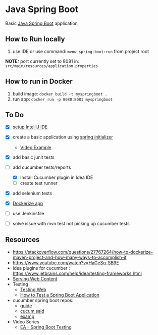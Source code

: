 # Java Spring Boot

Basic [Java Spring Boot](https://spring.io/projects/spring-boot) application

## How to Run locally

1. use IDE or use command: ```mvnw spring-boot:run``` from project root

**NOTE:** port currently set to 8081 in: ```src/main/resources/application.properties```

## How to run in Docker
1. build image: ```docker build -t myspringboot .```
2. run app: ```docker run -p 8080:8081 myspringboot```
## To Do

- [x] [setup IntelliJ IDE](https://www.youtube.com/watch?v=H_XxH66lm3U&t=84s)
- [x] create a basic application using [spring initializer](https://start.spring.io/)
    - [Video Example](https://www.youtube.com/watch?v=df7Dso9q700&t=565s)
- [x] add basic junit tests
- [ ] add cucumber tests/reports
    - [x] Install Cucumber plugin in Idea IDE
    - [ ] create test runner 
- [x] add selenium tests
- [x] [Dockerize app](https://spring.io/guides/gs/spring-boot-docker/)
- [ ] use Jenkinsfile
- [ ] solve issue with mvn test not picking up cucumber tests


## Resources

- https://stackoverflow.com/questions/27767264/how-to-dockerize-maven-project-and-how-many-ways-to-accomplish-it
- https://www.youtube.com/watch?v=HaGeSq-SB9E
- idea plugins for cucumber : https://www.jetbrains.com/help/idea/testing-frameworks.html
- [Serving Web Content](https://spring.io/guides/gs/serving-web-content/)
- Testing
  - [Testing Web](https://spring.io/guides/gs/testing-web/)
  - [How to Test a Spring Boot Application](https://stackabuse.com/how-to-test-a-spring-boot-application/)
- cucumber spring boot repos:
  - [guide](https://medium.com/@kanhu.aum/spring-boot-cucumber-bdd-c077666c9c68)
  - [cucum sald](https://github.com/danieldestro/cucumber-salad)
  - [examp](https://github.com/cucumber/cucumber-jvm/tree/main/examples/java-calculator-testng)
- Video Series
  - [EA - Spring Boot Testing ](https://www.youtube.com/watch?v=cG6ZLiRxn1M&list=PL6tu16kXT9PrDr6kMGQ-CgnvCsFxrq1eS)